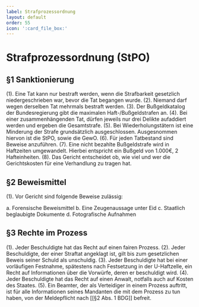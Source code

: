 ```yaml
---
label: Strafprozessordnung
layout: default
order: 55
icon: ':card_file_box:'
---
```


# Strafprozessordnung (StPO)

## §1 Sanktionierung
(1). Eine Tat kann nur bestraft werden, wenn die Strafbarkeit gesetzlich niedergeschrieben war, bevor die Tat begangen wurde. 
(2). Niemand darf wegen derselben Tat mehrmals bestraft werden.
(3). Der Bußgeldkatalog der Bundesregierung gibt die maximalen Haft-/Bußgeldstrafen an.
(4). Bei einer zusammenhängenden Tat, dürfen jeweils nur drei Delikte aufaddiert werden und ergeben die Gesamtstrafe.
(5). Bei Wiederholungstätern ist eine Minderung der Strafe grundsätzlich ausgeschlossen. Ausgesnommen hiervon ist die StPO, sowie die GewO.
(6). Für jeden Tatbestand sind Beweise anzuführen. 
(7). Eine nicht bezahlte Bußgeldstrafe wird in Haftzeiten umgewandelt. Hierbei entspricht ein Bußgeld von 1.000€, 2 Hafteinheiten.
(8). Das Gericht entscheidet ob, wie viel und wer die Gerichtskosten für eine Verhandlung zu tragen hat.

## §2 Beweismittel
(1). Vor Gericht sind folgende Beweise zulässig:

a. Forensische Beweismittel
b. Eine Zeugenaussage unter Eid
c. Staatlich beglaubigte Dokumente
d. Fotografische Aufnahmen

## §3 Rechte im Prozess
(1). Jeder Beschuldigte hat das Recht auf einen fairen Prozess.
(2). Jeder Beschuldigte, der einer Straftat angeklagt ist, gilt bis zum gesetzlichen Beweis seiner Schuld als unschuldig.
(3). Jeder Beschuldigte hat bei einer vorläufigen Festnahme, spätestens nach Festsetzung in der U-Haftzelle, ein Recht auf Informationen über die Vorwürfe, deren er beschuldigt wird.
(4). Jeder Beschuldigte hat das Recht auf einen Anwalt, notfalls auch auf Kosten des Staates.
(5). Ein Beamter, der als Verteidiger in einem Prozess auftritt, ist für alle Informationen seines Mandanten die mit dem Prozess zu tun haben, von der Meldepflicht nach [[§2 Abs. 1 BDG]] befreit. 
